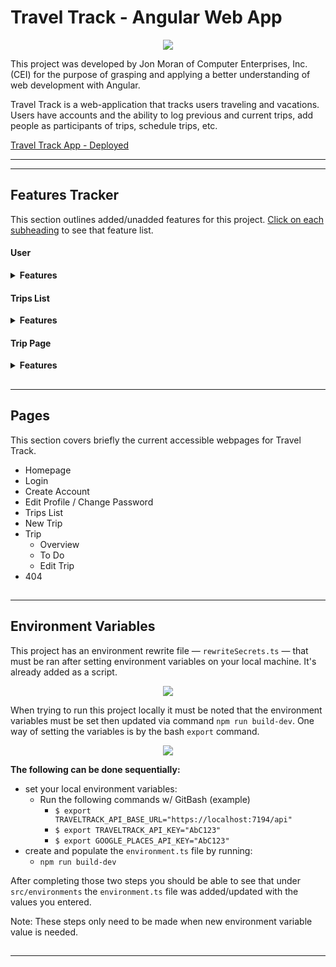 # **Travel Track** - Angular Web App 

<p align="center">
  <img src="https://i.ibb.co/nrnCpDM/travel-track-readme-img.jpg" />
</p>


This project was developed by Jon Moran of Computer Enterprises, Inc. (CEI) for the purpose of grasping and applying a better understanding of web development with Angular.

Travel Track is a web-application that tracks users traveling and vacations. Users have accounts and the ability to log previous and current trips, add people as participants of trips, schedule trips, etc. 

[Travel Track App - Deployed](https://bootcamp-traveltrack.azurewebsites.net/)

---
---
## Features Tracker

This section outlines added/unadded features for this project. <u>Click on each subheading</u> to see that feature list.
&#013; 
&#013; 
#### User 

<details>
<summary><b>Features</b></summary>
<ul style="list-style:none">
<li>✔️ Login + Logout</li>
<li>✔️ Create Account</li>
    <p style="margin-left:110px">      
        ✔️ first + last name, username, password<br>
        ✔️ async vaildation for already existing usernames<br>
        ❌ more user info
    </p>
<li>❌  Forgot Password<li>
    <p style="margin-left:110px">      
        ❌ sends email w/ link to change password
    </p>
<li>✔️ Edit Profile</li>
    <p style="margin-left:110px">      
        ✔️ update name + user info
    </p>
<li>❌  Custom Profile Picture</li>
<li>❌  Switch to Azure AD</li>
</ul>
</details>

#### Trips List 

<details>
<summary><b>Features</b></summary>
<ul style="list-style:none">
<li>✔️ Trips List </li>
    <p style="margin-left:110px">      
        ✔️ upcoming vs previous + collapsible
    </p>
<li>✔️ Sort Trips </li>
    <p style="margin-left:110px">      
        ✔️ sort by: earliest, latest, alphabetic
    </p>
<li>✔️ Trip Thumbnails </li>
    <p style="margin-left:110px">      
        ✔️ provides brief details (dates & destinations) on hover<br>
        ✔️ "Create New Trip" Thumbnail
    </p>
<li>✔️ Trip Thumbnail Photos Generated by Google Places API</li>
<li>❌ Search Trips</li>
    <p style="margin-left:110px">      
        ❌ search by: title & destinations
    </p>
<li>✔️ Add Trip</li>
    <p style="margin-left:110px">      
        ✔️ live title change<br>
        ✔️ Google Autocomplete for destinations<br> 
        ✔️ async validation for valid member usernames
    </p>
</ul>
</details>

#### Trip Page 

<details>
<summary><b>Features</b></summary>
<ul style="list-style:none">
<li>✔️ Trip Sidebar --- left-side panel</li>
    <p style="margin-left:110px">
        ✔️ Overview<br>
        ✔️ To Do<br>
        ❌ Itinerary<br>
        ❌ Photos<br>
        ✔️ Edit Trip
    </p>
<li>❌   Trip List Scroll --- right-side panel</li>
<li>✔️ Trip Overview</li>
    <p style="margin-left:110px">
        ✔️ dates, description, members, destinations, to-do
    </p>
<li>✔️ Trip To Do</li>
    <p style="margin-left:110px">
        ✔️ create, remove, edit to-do tasks & mark as complete
    </p>
<li>❌  Trip Itinerary</li>
    <p style="margin-left:110px">
        ❌ add/remove/edit events for day by day basis<br>
        ❌ Google autocomplete for addresses/places
    </p>
<li>❌ Trip Photos</li>
    <p style="margin-left:110px">
        ❌ add multiple photo files and upload them<br>
        ❌ display Photos List<br>
        ❌ drag + Drop
    </p>
<li>✔️ Edit Trip</li>
    <p style="margin-left:110px">
        ✔️ successfully edit or delete a trip
    </p>
</ul>
</details>

&#013; 
&#013; 
&#013; 
---
---
## Pages

This section covers briefly the current accessible webpages for Travel Track.
&#013; 
&#013; 

- Homepage
- Login
- Create Account
- Edit Profile / Change Password
- Trips List
- New Trip
- Trip
    - Overview
    - To Do
    - Edit Trip
- 404

&#013; 
&#013; 
&#013; 
---
---
## Environment Variables


This project has an environment rewrite file — `rewriteSecrets.ts` — that must be ran after setting environment variables on your local machine. It's already added as a script.

<p align="center">
  <img src="https://i.ibb.co/G7cDpvK/package-json.jpg" />
</p>

When trying to run this project locally it must be noted that the environment variables must be set then updated via command `npm run build-dev`. One way of setting the variables is by the bash `export` command.

<p align="center">
  <img src="https://i.ibb.co/J77PJsV/rewrite-env-file.jpg" />
</p>

**The following can be done sequentially:** 
- set your local environment variables:
    - Run the following commands w/ GitBash (example)
        - `$ export TRAVELTRACK_API_BASE_URL="https://localhost:7194/api"`
        - `$ export TRAVELTRACK_API_KEY="AbC123"`
        - `$ export GOOGLE_PLACES_API_KEY="AbC123"`
- create and populate the `environment.ts` file by running:
    - `npm run build-dev`
   
After completing those two steps you should be able to see that under `src/environments` the `environment.ts` file was added/updated with the values you entered.
    
Note: These steps only need to be made when new environment variable value is needed.

&#013; 
&#013; 
&#013; 
---
---
